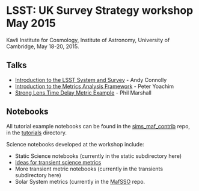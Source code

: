 # LSST: UK Survey Strategy workshop May 2015

Kavli Institute for Cosmology, Institute of Astronomy, University of Cambridge, May 18-20, 2015.

## Talks

* [Introduction to the LSST System and Survey](./Cambridge_intro_LSST.pdf) - Andy Connolly
* [Introduction to the Metrics Analysis Framework](./Cambridge_MAFIntro.pdf) - Peter Yoachim
* [Strong Lens Time Delay Metric Example](./Time_Delay_Example.pdf) - Phil Marshall

## Notebooks

All tutorial example notebooks can be found in the [sims_maf_contrib](https://github.com/lsst-nonproject/sims_maf_contrib) repo, 
in the [tutorials](../tutorials) directory. 

Science notebooks developed at the workshop include:

* Static Science notebooks (currently in the static subdirectory here)
* [Ideas for transient science metrics](./transients_pics)
* More transient metric notebooks (currently in the transients subdirectory here)
* Solar System metrics (currently in the [MafSSO](https://github.com/rhiannonlynne/MafSSO) repo.
